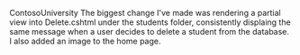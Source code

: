 ContosoUniversity
The biggest change I've made was rendering a partial view into Delete.cshtml under the students folder, consistently displaing the same message when a user decides to delete a student from the database. I also added an image to the home page.
